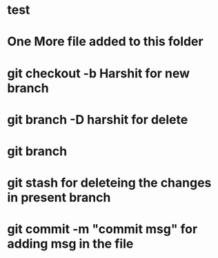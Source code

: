 # test

# One More file added to this folder 

# git checkout -b Harshit for new branch

# git branch -D harshit for delete

# git branch

# git stash for deleteing the changes in present branch

# git commit -m "commit msg" for adding msg in the file 